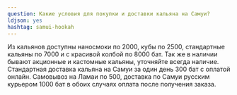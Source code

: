 ```yaml
---
question: Какие условия для покупки и доставки кальяна на Самуи?
ldjson: yes
hashtag: samui-hookah
---
```


Из кальянов доступны наносмоки по 2000, кубы по 2500, стандартные кальяны по 7000 и с красивой колбой по 8000 бат. Так же в наличии бывают акционные и кастомные кальяны, уточняйте всегда наличие. Стандартная доставка кальяна на Самуи за один день 300 бат с оплатой онлайн. Самовывоз на Ламаи по 500, доставка по Самуи русским курьером 1000 бат в обоих случаях оплата после получения заказа. 
